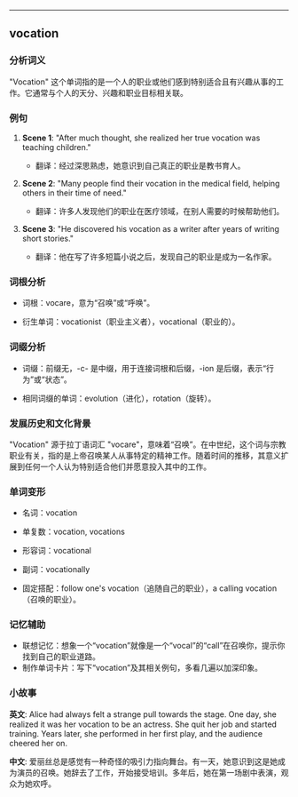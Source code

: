 
---------------
## vocation
### 分析词义
"Vocation" 这个单词指的是一个人的职业或他们感到特别适合且有兴趣从事的工作。它通常与个人的天分、兴趣和职业目标相关联。

### 例句
1. **Scene 1**: "After much thought, she realized her true vocation was teaching children."
   - 翻译：经过深思熟虑，她意识到自己真正的职业是教书育人。

2. **Scene 2**: "Many people find their vocation in the medical field, helping others in their time of need."
   - 翻译：许多人发现他们的职业在医疗领域，在别人需要的时候帮助他们。

3. **Scene 3**: "He discovered his vocation as a writer after years of writing short stories."
   - 翻译：他在写了许多短篇小说之后，发现自己的职业是成为一名作家。

### 词根分析
- 词根：vocare，意为“召唤”或“呼唤”。

- 衍生单词：vocationist（职业主义者），vocational（职业的）。

### 词缀分析
- 词缀：前缀无，-c- 是中缀，用于连接词根和后缀，-ion 是后缀，表示“行为”或“状态”。

- 相同词缀的单词：evolution（进化），rotation（旋转）。

### 发展历史和文化背景
"Vocation" 源于拉丁语词汇 "vocare"，意味着“召唤”。在中世纪，这个词与宗教职业有关，指的是上帝召唤某人从事特定的精神工作。随着时间的推移，其意义扩展到任何一个人认为特别适合他们并愿意投入其中的工作。

### 单词变形
- 名词：vocation
- 单复数：vocation, vocations
- 形容词：vocational
- 副词：vocationally

- 固定搭配：follow one's vocation（追随自己的职业），a calling vocation（召唤的职业）。

### 记忆辅助
- 联想记忆：想象一个“vocation”就像是一个“vocal”的“call”在召唤你，提示你找到自己的职业道路。
- 制作单词卡片：写下“vocation”及其相关例句，多看几遍以加深印象。

### 小故事
**英文**:
Alice had always felt a strange pull towards the stage. One day, she realized it was her vocation to be an actress. She quit her job and started training. Years later, she performed in her first play, and the audience cheered her on.

**中文**:
爱丽丝总是感觉有一种奇怪的吸引力指向舞台。有一天，她意识到这是她成为演员的召唤。她辞去了工作，开始接受培训。多年后，她在第一场剧中表演，观众为她欢呼。

